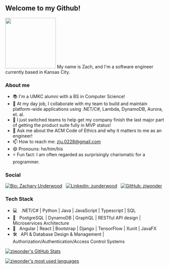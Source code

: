## Welcome to my Github!
<img src="https://media.giphy.com/media/toLcOwSg1ZiXFRcw66/giphy.gif" width="160px">
My name is Zach, and I'm a software engineer currently based in Kansas City. 

### About me

- 📚 I'm a UMKC alumni with a BS in Computer Science!
- 🔭 At my day job, I collaborate with my team to build and maintain platform-wide applications using .NET/C#, Lambda, DynamoDB, Aurora, et. al.
- 🌱 I just switched teams to help get my company finish the last major part of getting the product suite fully in MVP status!
- 💬 Ask me about the ACM Code of Ethics and why it matters to me as an engineer!
- 📫 How to reach me: zju.0228@gmail.com
- 😄 Pronouns: he/him/his
- ⚡ Fun fact: I am often regarded as surprisingly charismatic for a programmer.

### Social
[![Bio: Zachary Underwood](https://img.shields.io/static/v1?&style=for-the-badge&logo=firefox-browser&logoColor=white&label=umkc.edu&message=Biography&color=brightgreen)](http://z.web.umkc.edu/zjuvz6/) &nbsp;
[![Linkedin: zunderwood](https://img.shields.io/badge/-zunderwood-blue?style=for-the-badge&logo=Linkedin&logoColor=white&link=https://www.linkedin.com/in/zwonder/)](https://www.linkedin.com/in/zwonder/) &nbsp;
[![GitHub: zjwonder](https://img.shields.io/github/followers/zjwonder?label=follow&style=for-the-badge)](https://github.com/zjwonder)

### Tech Stack
- 💻  &nbsp; .NET/C# | Python | Java | JavaScript | Typescript | SQL
- 💾  &nbsp; PostgreSQL | DynamoDB | GraphQL | RESTful API design | Microservices Architecture
- 🧰  &nbsp; Angular | React | Bootstrap | Django | TensorFlow | Xunit | JavaFX
- 🛠️  &nbsp; API & Database Design & Management | Authorization/Authentication/Access Control Systems

[![zjwonder's GitHub Stats](https://github-readme-stats.vercel.app/api?username=zjwonder&show_icons=true&theme=calm)](https://github.com/zjwonder)

[![zjwonder's most used languages](https://github-readme-stats.vercel.app/api/top-langs/?username=zjwonder&theme=calm)](https://github.com/zjwonder)
